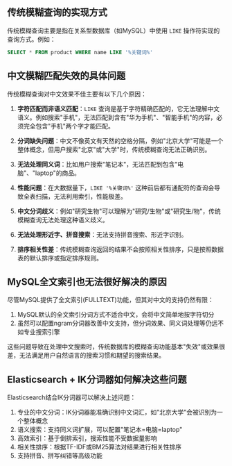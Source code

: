 
## 传统模糊查询的实现方式

传统模糊查询主要是指在关系型数据库（如MySQL）中使用 `LIKE` 操作符实现的查询方式。例如：

```sql
SELECT * FROM product WHERE name LIKE '%关键词%'
```

## 中文模糊匹配失效的具体问题

传统模糊查询对中文效果不佳主要有以下几个原因：

1. **字符匹配而非语义匹配**：`LIKE` 查询是基于字符精确匹配的，它无法理解中文语义。例如搜索"手机"，无法匹配到含有"华为手机"、"智能手机"的内容，必须完全包含"手机"两个字才能匹配。

2. **分词缺失问题**：中文不像英文有天然的空格分隔，例如"北京大学"可能是一个整体概念，但用户搜索"北京"或"大学"时，传统模糊查询无法正确识别。

3. **无法处理同义词**：比如用户搜索"笔记本"，无法匹配到包含"电脑"、"laptop"的商品。

4. **性能问题**：在大数据量下，`LIKE '%关键词%'` 这种前后都有通配符的查询会导致全表扫描，无法利用索引，性能极差。

5. **中文分词歧义**：例如"研究生物"可以理解为"研究/生物"或"研究生/物"，传统模糊查询无法处理这种语义歧义。

6. **无法处理形近字、拼音搜索**：无法支持拼音搜索、形近字识别。

7. **排序相关性差**：传统模糊查询返回的结果不会按照相关性排序，只是按照数据表的默认排序或指定排序规则。

## MySQL全文索引也无法很好解决的原因

尽管MySQL提供了全文索引(FULLTEXT)功能，但其对中文的支持仍然有限：

1. MySQL默认的全文索引分词方式不适合中文，会将中文简单地按字符切分
2. 虽然可以配置ngram分词器改善中文支持，但分词效果、同义词处理等仍远不如专业搜索引擎

这些问题导致在处理中文搜索时，传统数据库的模糊查询功能基本"失效"或效果很差，无法满足用户自然语言的搜索习惯和期望的搜索结果。

## Elasticsearch + IK分词器如何解决这些问题

Elasticsearch结合IK分词器可以解决上述问题：

1. 专业的中文分词：IK分词器能准确识别中文词汇，如"北京大学"会被识别为一个整体概念
2. 语义搜索：支持同义词扩展，可以配置"笔记本=电脑=laptop"
3. 高效索引：基于倒排索引，搜索性能不受数据量影响
4. 相关性排序：根据TF-IDF或BM25算法对结果进行相关性排序
5. 支持拼音、拼写纠错等高级功能
